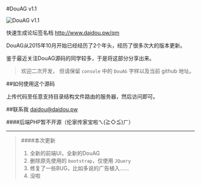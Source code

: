 #DouAG v1.1

![DouAG v1.1](http://ogv6oecb7.bkt.clouddn.com/17-1-10/88292110-file_1484048261037_127a6.png)

快速生成论坛签名档
http://www.daidou.pw/qm


DouAG从2015年10月开始已经经历了2个年头，经历了很多次大的版本更新。

鉴于最近关注DouAG源码的同学较多，于是将这部分分享出来。

> 欢迎二次开发，
> 但请保留  `console`  中的 `DouAG` 字样以及当前 github 地址。


##如何使用这个源码

上传代码至任意支持目录结构文件路由的服务器，然后访问即可。

##联系我
daidou@daidou.pw

####后端PHP暂不开源（伦家传家宝啦ㄟ(≧◇≦)ㄏ）

_________________________

> ####本次更新
> 1. 全新的前端UI，全新的DouAG
> 2. 删除原先使用的 `bootstrap`，仅使用 `JQuery`
> 3. 修复了一些BUG，比如多说的广告植入……
> 4. 没啦
